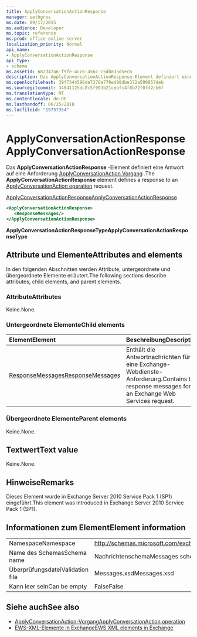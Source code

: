```yaml
---
title: ApplyConversationActionResponse
manager: sethgros
ms.date: 09/17/2015
ms.audience: Developer
ms.topic: reference
ms.prod: office-online-server
localization_priority: Normal
api_name:
- ApplyConversationActionResponse
api_type:
- schema
ms.assetid: 682d47a6-f9fe-4cc6-a56c-c5db835d5ec6
description: Das ApplyConversationActionResponse-Element definiert eine Antwort auf eine Anforderung des ApplyConversationAction-Vorgang.
ms.openlocfilehash: 39f7344596de7376e770ed98dbe372a590057deb
ms.sourcegitcommit: 34041125dc8c5f993b21cebfc4f8b72f0fd2cb6f
ms.translationtype: MT
ms.contentlocale: de-DE
ms.lasthandoff: 06/25/2018
ms.locfileid: "19757354"
---
```

# <a name="applyconversationactionresponse"></a><span data-ttu-id="79904-103">ApplyConversationActionResponse</span><span class="sxs-lookup"><span data-stu-id="79904-103">ApplyConversationActionResponse</span></span>

<span data-ttu-id="79904-104">Das **ApplyConversationActionResponse** -Element definiert eine Antwort auf eine Anforderung [ApplyConversationAction Vorgang](applyconversationaction-operation.md) .</span><span class="sxs-lookup"><span data-stu-id="79904-104">The **ApplyConversationActionResponse** element defines a response to an [ApplyConversationAction operation](applyconversationaction-operation.md) request.</span></span> 
  
[<span data-ttu-id="79904-105">ApplyConversationActionResponse</span><span class="sxs-lookup"><span data-stu-id="79904-105">ApplyConversationActionResponse</span></span>](applyconversationactionresponse.md)
  
```XML
<ApplyConversationActionResponse>
   <ResponseMessages/>
</ApplyConversationActionResponse>
```

 <span data-ttu-id="79904-106">**ApplyConversationActionResponseType**</span><span class="sxs-lookup"><span data-stu-id="79904-106">**ApplyConversationActionResponseType**</span></span>
## <a name="attributes-and-elements"></a><span data-ttu-id="79904-107">Attribute und Elemente</span><span class="sxs-lookup"><span data-stu-id="79904-107">Attributes and elements</span></span>

<span data-ttu-id="79904-108">In den folgenden Abschnitten werden Attribute, untergeordnete und übergeordnete Elemente erläutert.</span><span class="sxs-lookup"><span data-stu-id="79904-108">The following sections describe attributes, child elements, and parent elements.</span></span>
  
### <a name="attributes"></a><span data-ttu-id="79904-109">Attribute</span><span class="sxs-lookup"><span data-stu-id="79904-109">Attributes</span></span>

<span data-ttu-id="79904-110">Keine.</span><span class="sxs-lookup"><span data-stu-id="79904-110">None.</span></span>
  
### <a name="child-elements"></a><span data-ttu-id="79904-111">Untergeordnete Elemente</span><span class="sxs-lookup"><span data-stu-id="79904-111">Child elements</span></span>

|<span data-ttu-id="79904-112">**Element**</span><span class="sxs-lookup"><span data-stu-id="79904-112">**Element**</span></span>|<span data-ttu-id="79904-113">**Beschreibung**</span><span class="sxs-lookup"><span data-stu-id="79904-113">**Description**</span></span>|
|:-----|:-----|
|[<span data-ttu-id="79904-114">ResponseMessages</span><span class="sxs-lookup"><span data-stu-id="79904-114">ResponseMessages</span></span>](responsemessages.md) <br/> |<span data-ttu-id="79904-115">Enthält die Antwortnachrichten für eine Exchange-Webdienste-Anforderung.</span><span class="sxs-lookup"><span data-stu-id="79904-115">Contains the response messages for an Exchange Web Services request.</span></span>  <br/> |
   
### <a name="parent-elements"></a><span data-ttu-id="79904-116">Übergeordnete Elemente</span><span class="sxs-lookup"><span data-stu-id="79904-116">Parent elements</span></span>

<span data-ttu-id="79904-117">Keine.</span><span class="sxs-lookup"><span data-stu-id="79904-117">None.</span></span>
  
## <a name="text-value"></a><span data-ttu-id="79904-118">Textwert</span><span class="sxs-lookup"><span data-stu-id="79904-118">Text value</span></span>

<span data-ttu-id="79904-119">Keine.</span><span class="sxs-lookup"><span data-stu-id="79904-119">None.</span></span>
  
## <a name="remarks"></a><span data-ttu-id="79904-120">Hinweise</span><span class="sxs-lookup"><span data-stu-id="79904-120">Remarks</span></span>

<span data-ttu-id="79904-121">Dieses Element wurde in Exchange Server 2010 Service Pack 1 (SP1) eingeführt.</span><span class="sxs-lookup"><span data-stu-id="79904-121">This element was introduced in Exchange Server 2010 Service Pack 1 (SP1).</span></span>
  
## <a name="element-information"></a><span data-ttu-id="79904-122">Informationen zum Element</span><span class="sxs-lookup"><span data-stu-id="79904-122">Element information</span></span>

|||
|:-----|:-----|
|<span data-ttu-id="79904-123">Namespace</span><span class="sxs-lookup"><span data-stu-id="79904-123">Namespace</span></span>  <br/> |http://schemas.microsoft.com/exchange/services/2006/messages  <br/> |
|<span data-ttu-id="79904-124">Name des Schemas</span><span class="sxs-lookup"><span data-stu-id="79904-124">Schema name</span></span>  <br/> |<span data-ttu-id="79904-125">Nachrichtenschema</span><span class="sxs-lookup"><span data-stu-id="79904-125">Messages schema</span></span>  <br/> |
|<span data-ttu-id="79904-126">Überprüfungsdatei</span><span class="sxs-lookup"><span data-stu-id="79904-126">Validation file</span></span>  <br/> |<span data-ttu-id="79904-127">Messages.xsd</span><span class="sxs-lookup"><span data-stu-id="79904-127">Messages.xsd</span></span>  <br/> |
|<span data-ttu-id="79904-128">Kann leer sein</span><span class="sxs-lookup"><span data-stu-id="79904-128">Can be empty</span></span>  <br/> |<span data-ttu-id="79904-129">False</span><span class="sxs-lookup"><span data-stu-id="79904-129">False</span></span>  <br/> |
   
## <a name="see-also"></a><span data-ttu-id="79904-130">Siehe auch</span><span class="sxs-lookup"><span data-stu-id="79904-130">See also</span></span>

- [<span data-ttu-id="79904-131">ApplyConversationAction-Vorgang</span><span class="sxs-lookup"><span data-stu-id="79904-131">ApplyConversationAction operation</span></span>](applyconversationaction-operation.md)
- [<span data-ttu-id="79904-132">EWS-XML-Elemente in Exchange</span><span class="sxs-lookup"><span data-stu-id="79904-132">EWS XML elements in Exchange</span></span>](ews-xml-elements-in-exchange.md)

